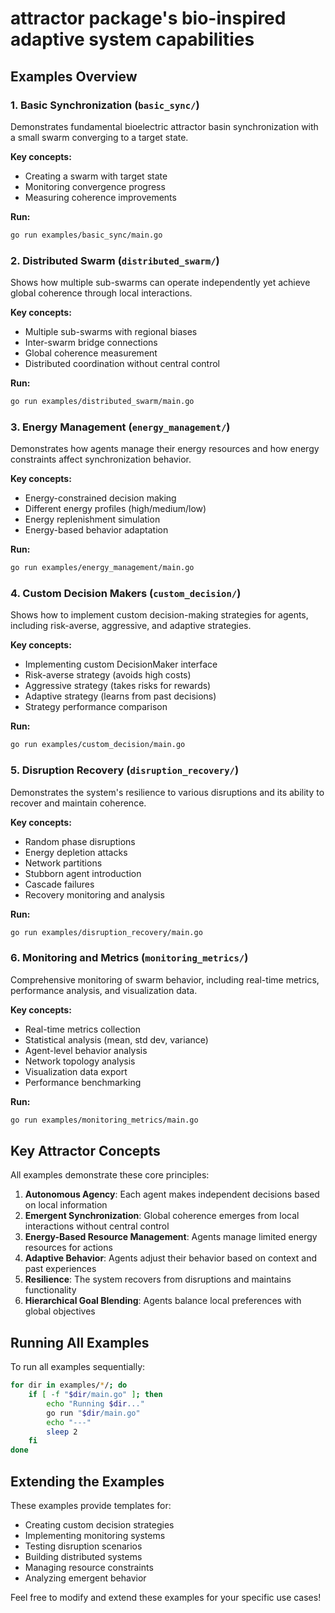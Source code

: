 # attractor package's bio-inspired adaptive system capabilities

## Examples Overview

### 1. Basic Synchronization (`basic_sync/`)

Demonstrates fundamental bioelectric attractor basin synchronization with a small swarm converging to a target state.

**Key concepts:**

- Creating a swarm with target state
- Monitoring convergence progress
- Measuring coherence improvements

**Run:**

```bash
go run examples/basic_sync/main.go
```

### 2. Distributed Swarm (`distributed_swarm/`)

Shows how multiple sub-swarms can operate independently yet achieve global coherence through local interactions.

**Key concepts:**

- Multiple sub-swarms with regional biases
- Inter-swarm bridge connections
- Global coherence measurement
- Distributed coordination without central control

**Run:**

```bash
go run examples/distributed_swarm/main.go
```

### 3. Energy Management (`energy_management/`)

Demonstrates how agents manage their energy resources and how energy constraints affect synchronization behavior.

**Key concepts:**

- Energy-constrained decision making
- Different energy profiles (high/medium/low)
- Energy replenishment simulation
- Energy-based behavior adaptation

**Run:**

```bash
go run examples/energy_management/main.go
```

### 4. Custom Decision Makers (`custom_decision/`)

Shows how to implement custom decision-making strategies for agents, including risk-averse, aggressive, and adaptive strategies.

**Key concepts:**

- Implementing custom DecisionMaker interface
- Risk-averse strategy (avoids high costs)
- Aggressive strategy (takes risks for rewards)
- Adaptive strategy (learns from past decisions)
- Strategy performance comparison

**Run:**

```bash
go run examples/custom_decision/main.go
```

### 5. Disruption Recovery (`disruption_recovery/`)

Demonstrates the system's resilience to various disruptions and its ability to recover and maintain coherence.

**Key concepts:**

- Random phase disruptions
- Energy depletion attacks
- Network partitions
- Stubborn agent introduction
- Cascade failures
- Recovery monitoring and analysis

**Run:**

```bash
go run examples/disruption_recovery/main.go
```

### 6. Monitoring and Metrics (`monitoring_metrics/`)

Comprehensive monitoring of swarm behavior, including real-time metrics, performance analysis, and visualization data.

**Key concepts:**

- Real-time metrics collection
- Statistical analysis (mean, std dev, variance)
- Agent-level behavior analysis
- Network topology analysis
- Visualization data export
- Performance benchmarking

**Run:**

```bash
go run examples/monitoring_metrics/main.go
```

## Key Attractor Concepts

All examples demonstrate these core principles:

1. **Autonomous Agency**: Each agent makes independent decisions based on local information
2. **Emergent Synchronization**: Global coherence emerges from local interactions without central control
3. **Energy-Based Resource Management**: Agents manage limited energy resources for actions
4. **Adaptive Behavior**: Agents adjust their behavior based on context and past experiences
5. **Resilience**: The system recovers from disruptions and maintains functionality
6. **Hierarchical Goal Blending**: Agents balance local preferences with global objectives

## Running All Examples

To run all examples sequentially:

```bash
for dir in examples/*/; do
    if [ -f "$dir/main.go" ]; then
        echo "Running $dir..."
        go run "$dir/main.go"
        echo "---"
        sleep 2
    fi
done
```

## Extending the Examples

These examples provide templates for:

- Creating custom decision strategies
- Implementing monitoring systems
- Testing disruption scenarios
- Building distributed systems
- Managing resource constraints
- Analyzing emergent behavior

Feel free to modify and extend these examples for your specific use cases!

